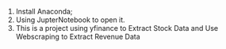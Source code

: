 1. Install Anaconda;
2. Using JupterNotebook to open it.
3. This is a project using  yfinance to Extract Stock Data and Use Webscraping to Extract  Revenue Data
